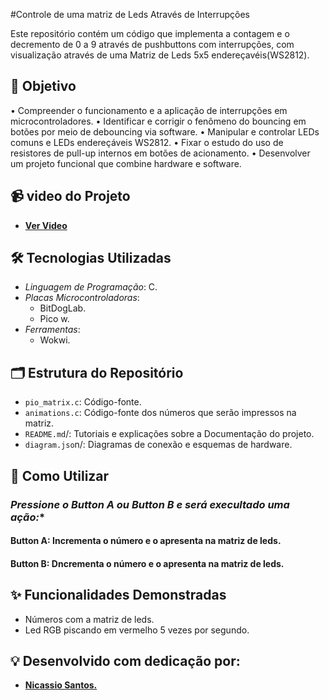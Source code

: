 #Controle de uma matriz de Leds Através de Interrupções

Este repositório contém um código que implementa a contagem e o decremento de 0 a 9 através de pushbuttons com interrupções, com visualização através de uma Matriz de Leds 5x5 endereçavéis(WS2812).

## 🎯 Objetivo

• Compreender o funcionamento e a aplicação de interrupções em microcontroladores.
• Identificar e corrigir o fenômeno do bouncing em botões por meio de debouncing via software.
• Manipular e controlar LEDs comuns e LEDs endereçáveis WS2812.
• Fixar o estudo do uso de resistores de pull-up internos em botões de acionamento.
• Desenvolver um projeto funcional que combine hardware e software.

## 📹 video do Projeto
- **[Ver Video](https://drive.google.com/file/d/1woezK0IpzxqLYDcmzJxpNSe0w7XwkcwF/view?usp=sharing)**

## 🛠️ Tecnologias Utilizadas

- *Linguagem de Programação*: C.
- *Placas Microcontroladoras*:
  - BitDogLab.
  - Pico w.
- *Ferramentas*:
  - Wokwi.

## 🗂️ Estrutura do Repositório

- `pio_matrix.c`: Código-fonte.
- `animations.c`: Código-fonte dos números que serão impressos na matriz.
- `README.md`/: Tutoriais e explicações sobre a Documentação do projeto.
- `diagram.jso`n/: Diagramas de conexão e esquemas de hardware.

## 🚀 Como Utilizar

###  *Pressione o Button A ou Button B e será execultado uma ação:**

#### Button A: Incrementa o número e o apresenta na matriz de leds.

#### Button B: Dncrementa o número e o apresenta na matriz de leds.

## ✨ Funcionalidades Demonstradas

- Números com a matriz de leds.
- Led RGB piscando em vermelho 5 vezes por segundo.

## 💡 Desenvolvido com dedicação por:
- **[Nicassio Santos.](https://github.com/nicassiosantos)**

